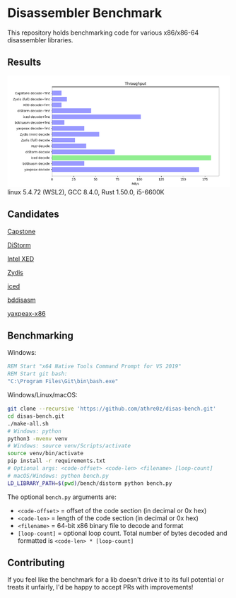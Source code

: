 Disassembler Benchmark
======================

This repository holds benchmarking code for various x86/x86-64 disassembler libraries.

## Results
![Bench](bench.png)
linux 5.4.72 (WSL2), GCC 8.4.0, Rust 1.50.0, i5-6600K

## Candidates

[Capstone](https://github.com/aquynh/capstone)

[DiStorm](https://github.com/gdabah/distorm)

[Intel XED](https://github.com/intelxed/xed)

[Zydis](https://github.com/zyantific/zydis)

[iced](https://github.com/icedland/iced)

[bddisasm](https://github.com/bitdefender/bddisasm)

[yaxpeax-x86](https://github.com/iximeow/yaxpeax-x86)

## Benchmarking

Windows:

```cmd
REM Start "x64 Native Tools Command Prompt for VS 2019"
REM Start git bash:
"C:\Program Files\Git\bin\bash.exe"
```

Windows/Linux/macOS:

```bash
git clone --recursive 'https://github.com/athre0z/disas-bench.git'
cd disas-bench.git
./make-all.sh
# Windows: python
python3 -mvenv venv
# Windows: source venv/Scripts/activate
source venv/bin/activate
pip install -r requirements.txt
# Optional args: <code-offset> <code-len> <filename> [loop-count]
# macOS/Windows: python bench.py
LD_LIBRARY_PATH=$(pwd)/bench/distorm python bench.py
```

The optional `bench.py` arguments are:

- `<code-offset>` = offset of the code section (in decimal or 0x hex)
- `<code-len>` = length of the code section (in decimal or 0x hex)
- `<filename>` = 64-bit x86 binary file to decode and format
- `[loop-count]` = optional loop count. Total number of bytes decoded and formatted is `<code-len> * [loop-count]`

## Contributing
If you feel like the benchmark for a lib doesn't drive it to its full potential or treats it unfairly, I'd be happy to accept PRs with improvements!
